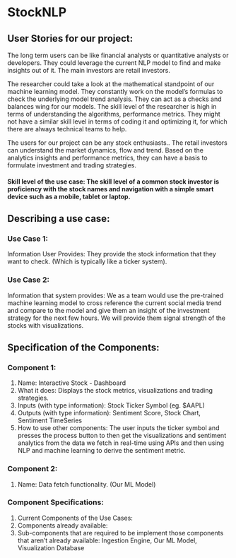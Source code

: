 # StockNLP

## User Stories for our project:

The long term users can be like financial analysts or quantitative analysts or developers. They could leverage the current NLP model to find and make insights out of it. The main investors are retail investors. 

The researcher could take a look at the mathematical standpoint of our machine learning model. They constantly work on the model’s formulas to check the underlying model trend analysis. They can act as a checks and balances wing for our models. The skill level of the researcher is high in terms of understanding the algorithms, performance metrics. They might not have a similar skill level in terms of coding it and optimizing it, for which there are always technical teams to help.


The users for our project can be any stock enthusiasts.. The retail investors can understand the market dynamics, flow and trend. Based on the analytics insights and performance metrics, they can have a basis to formulate investment and trading strategies.
 
#### Skill level of the use case: The skill level of a common stock investor is proficiency with the stock names and navigation with a simple smart device such as a mobile, tablet or laptop. 

## Describing a use case:

### Use Case 1:

  Information User Provides: They provide the stock information that they want to check. (Which is typically like a ticker system). 

### Use Case 2: 

  Information that system provides: We as a team would use the pre-trained machine learning model to cross reference the current social media trend and compare to the model and give them an insight of the investment strategy for the next few hours. We will provide them signal strength of the stocks with visualizations.


## Specification of the Components:

### Component 1: 


  1. Name: Interactive Stock - Dashboard
  2. What it does: Displays the stock metrics, visualizations and trading strategies.
  3. Inputs (with type information): Stock Ticker Symbol (eg. $AAPL)
  4. Outputs (with type information): Sentiment Score, Stock Chart, Sentiment TimeSeries 
  5. How to use other components: The user inputs the ticker symbol and presses the process button to then get the visualizations and sentiment analytics from the data we fetch in real-time using APIs and then using NLP and machine learning to derive the sentiment metric.

### Component 2:

  1. Name: Data fetch functionality. (Our ML Model) 


### Component Specifications:

  1. Current Components of the Use Cases: 
  2. Components already available:
  3. Sub-components that are required to be implement those components that aren’t already available: Ingestion Engine, Our ML Model, Visualization Database

